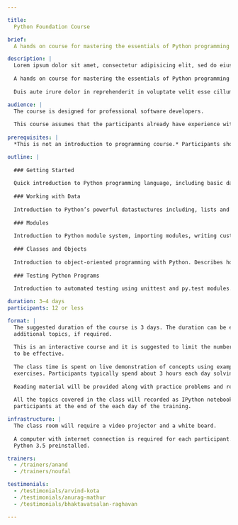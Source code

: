 ```yaml
---

title:
  Python Foundation Course

brief:
  A hands on course for mastering the essentials of Python programming language and using it to solve real-world problems.

description: |
  Lorem ipsum dolor sit amet, consectetur adipisicing elit, sed do eiusmod tempor incididunt ut labore et dolore magna aliqua. Ut enim ad minim veniam, quis nostrud exercitation ullamco laboris nisi ut aliquip ex ea commodo consequat.
  
  A hands on course for mastering the essentials of Python programming language and using it to solve real-world problems.
  
  Duis aute irure dolor in reprehenderit in voluptate velit esse cillum dolore eu fugiat nulla pariatur. Excepteur sint occaecat cupidatat non proident, sunt in culpa qui officia deserunt mollit anim id est laborum.

audience: |
  The course is designed for professional software developers.
  
  This course assumes that the participants already have experience with some programming language. Prior exposure to Python is not required.
  
prerequisites: |
  *This is not an introduction to programming course.* Participants should already be familiar with the basic concepts of programming like variables, assignment, functions, loops, arrays etc.

outline: |
  
  ### Getting Started
  
  Quick introduction to Python programming language, including basic data types, functions, methods, modules, conditionals and loops.
  
  ### Working with Data
  
  Introduction to Python’s powerful datastuctures including, lists and dictionaries. Also covers list comprehensions, processing text and working with files.
  
  ### Modules
  
  Introduction to Python module system, importing modules, writing custom modules, documenting code using docstrings and installing third-party modules. This section concludes with a tour of Python standard library covering modules related to file system handling, downloading stuff from web, JSON and working with APIs.
  
  ### Classes and Objects
  
  Introduction to object-oriented programming with Python. Describes how classes offer a different programming model. Covers writing classes, object creation, inheritance and exception handling.
  
  ### Testing Python Programs
  
  Introduction to automated testing using unittest and py.test modules.

duration: 3–4 days
participants: 12 or less

format: |
  The suggested duration of the course is 3 days. The duration can be extended to 4 days to cover some
  additional topics, if required.
  
  This is an interactive course and it is suggested to limit the number of participants to 12 or less for it
  to be effective.
  
  The class time is spent on live demonstration of concepts using examples and hands-on programming
  exercises. Participants typically spend about 3 hours each day solving programming exercises.
  
  Reading material will be provided along with practice problems and references.
  
  All the topics covered in the class will recorded as IPython notebook and shared with all the
  participants at the end of the each day of the training.

infrastructure: |
  The class room will require a video projector and a white board.
  
  A computer with internet connection is required for each participant. The computers must have
  Python 3.5 preinstalled.

trainers:
  - /trainers/anand
  - /trainers/noufal

testimonials:
  - /testimonials/arvind-kota
  - /testimonials/anurag-mathur
  - /testimonials/bhaktavatsalan-raghavan

---
```


